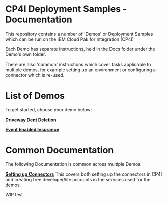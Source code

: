 # CP4I Deployment Samples - Documentation

This repository contains a number of 'Demos' or Deployment Samples which can be run on the IBM Cloud Pak for Integration (CP4I)

Each Demo has separate instructions, held in the Docs folder under the Demo's own folder.

There are also 'common' instructions which cover tasks applicable to multiple demos, for example setting up an environment or configuring a connector which is re-used.

# List of Demos

To get started, choose your demo below:

[**Driveway Dent Deletion**](../DrivewayDentDeletion/Docs/README.md)

[**Event Enabled Insurance**](../EventEnabledInsurance/Docs/README.md)

# Common Documentation
The following Documentation is common across multiple Demos

[**Setting up Connectors**](Connectors/README.md)
This covers both setting up the connectors in CP4I and creating free developer/lite accounts in the services used for the demos.

WIP
test
